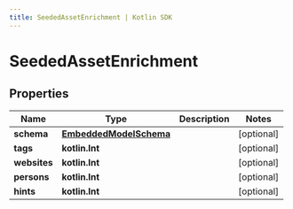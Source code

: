 ```yaml
---
title: SeededAssetEnrichment | Kotlin SDK
---
```




# SeededAssetEnrichment

## Properties
Name | Type | Description | Notes
------------ | ------------- | ------------- | -------------
**schema** | [**EmbeddedModelSchema**](EmbeddedModelSchema) |  |  [optional]
**tags** | **kotlin.Int** |  |  [optional]
**websites** | **kotlin.Int** |  |  [optional]
**persons** | **kotlin.Int** |  |  [optional]
**hints** | **kotlin.Int** |  |  [optional]




